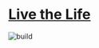 # [Live the Life](https://simeng07.github.io/Live-the-Life/)
![build](https://github.com/Simeng07/Live-the-Life/actions/workflows/CI.yml/badge.svg)
